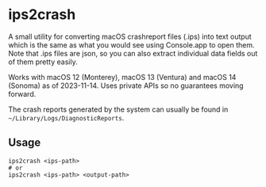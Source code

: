 # ips2crash

A small utility for converting macOS crashreport files (.ips) into text output which is the same as
what you would see using Console.app to open them. Note that .ips files are json, so you can also
extract individual data fields out of them pretty easily.

Works with macOS 12 (Monterey), macOS 13 (Ventura) and macOS 14 (Sonoma) as of 2023-11-14. Uses private APIs so no
guarantees moving forward.

The crash reports generated by the system can usually be found in 
`~/Library/Logs/DiagnosticReports`.

## Usage  

```shell  
ips2crash <ips-path>
# or
ips2crash <ips-path> <output-path>
```
